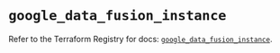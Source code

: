 # `google_data_fusion_instance`

Refer to the Terraform Registry for docs: [`google_data_fusion_instance`](https://registry.terraform.io/providers/hashicorp/google/6.46.0/docs/resources/data_fusion_instance).
